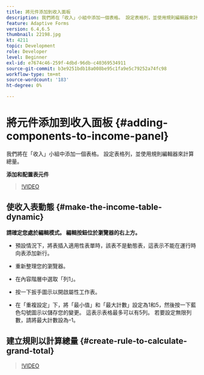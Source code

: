 ```yaml
---
title: 將元件添加到收入面板
description: 我們將在「收入」小組中添加一個表格。 設定表格列，並使用規則編輯器來計算總量。
feature: Adaptive Forms
version: 6.4,6.5
thumbnail: 22198.jpg
kt: 4211
topic: Development
role: Developer
level: Beginner
exl-id: e7674c46-259f-4dbd-96db-c40369534911
source-git-commit: b3e9251bdb18a008be95c1fa9e5c79252a74fc98
workflow-type: tm+mt
source-wordcount: '183'
ht-degree: 0%

---
```


# 將元件添加到收入面板 {#adding-components-to-income-panel}

我們將在「收入」小組中添加一個表格。 設定表格列，並使用規則編輯器來計算總量。

**添加和配置表元件**

>[!VIDEO](https://video.tv.adobe.com/v/22198?quality=12&learn=on)



## 使收入表動態 {#make-the-income-table-dynamic}

**請確定您處於編輯模式。 編輯按鈕位於瀏覽器的右上方。**

* 預設情況下，將表插入適用性表單時，該表不是動態表，這表示不能在運行時向表添加新行。

* 重新整理您的瀏覽器。

* 在內容階層中選取「列1」。

* 按一下扳手圖示以開啟屬性工作表。

* 在「重複設定」下，將「最小值」和「最大計數」設定為1和5，然後按一下藍色勾號圖示以儲存您的變更。 這表示表格最多可以有5列。 若要設定無限列數，請將最大計數設為–1。

## 建立規則以計算總量 {#create-rule-to-calculate-grand-total}


>[!VIDEO](https://video.tv.adobe.com/v/22197?quality=12&learn=on)
